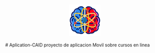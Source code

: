<h3 align="center">
  <img src="https://github.com/JACKZON-DEVELOPER/Aplication-CAID/blob/master/app/src/main/res/drawable-xxxhdpi/logo.png" alt="CAID Logo" width="100px">  
</h3>
# Aplication-CAID
proyecto de aplicacion Movil sobre cursos en linea
